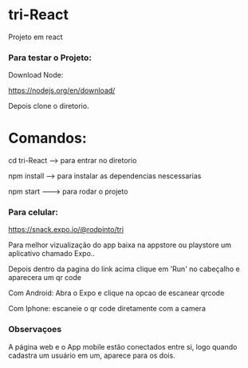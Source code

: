 # tri-React
Projeto em react

 ### Para testar o Projeto:
 
 Download Node:
 
 https://nodejs.org/en/download/
 
 Depois clone o diretorio.
 
 # Comandos:
 
 cd tri-React  --> para entrar no diretorio
 
 npm install  --> para instalar as dependencias nescessarias
 
 npm start ---> para rodar o projeto
 
 
 ### Para celular:
 
 
https://snack.expo.io/@rodpinto/tri
 
 Para melhor vizualização do app baixa na appstore ou playstore um aplicativo chamado Expo..

Depois dentro da pagina do link acima clique em 'Run' no cabeçalho e aparecera um qr code

Com Android: Abra o Expo e clique na opcao de escanear qrcode

Com Iphone: escaneie o qr code diretamente com a camera
 
 
 
 ### Observaçoes
 
 A página web e o App mobile estão conectados entre si, logo quando cadastra um usuário em um, aparece para os dois.
